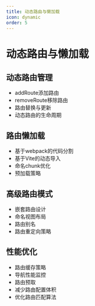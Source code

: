 ```yaml
---
title: 动态路由与懒加载
icon: dynamic
order: 5
---
```


# 动态路由与懒加载

## 动态路由管理
- addRoute添加路由
- removeRoute移除路由
- 路由替换与更新
- 动态路由的生命周期

## 路由懒加载
- 基于webpack的代码分割
- 基于Vite的动态导入
- 命名chunk优化
- 预加载策略

## 高级路由模式
- 嵌套路由设计
- 命名视图布局
- 路由别名
- 路由重定向策略

## 性能优化
- 路由缓存策略
- 导航性能监控
- 路由预取
- 减少路由配置体积
- 优化路由匹配算法
